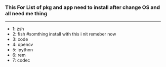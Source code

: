 ### This For List of pkg and app need to install after change OS and all need me thing
------

* 1: zsh
* 2: fish #somthing install with this i nit remeber now
* 3: code
* 4: opencv
* 5: ipython
* 6: rem
* 7: codec

